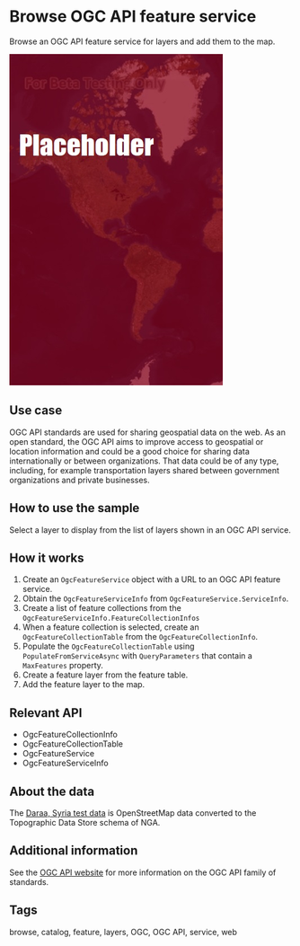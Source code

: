 # Browse OGC API feature service

Browse an OGC API feature service for layers and add them to the map.

![Image of browse OGC API feature service](BrowseOAFeatureService.jpg)

## Use case

OGC API standards are used for sharing geospatial data on the web. As an open standard, the OGC API aims to improve access to geospatial or location information and could be a good choice for sharing data internationally or between organizations. That data could be of any type, including, for example transportation layers shared between government organizations and private businesses.

## How to use the sample

Select a layer to display from the list of layers shown in an OGC API service.

## How it works

1. Create an `OgcFeatureService` object with a URL to an OGC API feature service.
2. Obtain the `OgcFeatureServiceInfo` from `OgcFeatureService.ServiceInfo`.
3. Create a list of feature collections from the `OgcFeatureServiceInfo.FeatureCollectionInfos`
4. When a feature collection is selected, create an `OgcFeatureCollectionTable` from the `OgcFeatureCollectionInfo`.
5. Populate the `OgcFeatureCollectionTable` using `PopulateFromServiceAsync` with `QueryParameters` that contain a `MaxFeatures` property.
6. Create a feature layer from the feature table.
7. Add the feature layer to the map.

## Relevant API

* OgcFeatureCollectionInfo
* OgcFeatureCollectionTable
* OgcFeatureService
* OgcFeatureServiceInfo

## About the data

The [Daraa, Syria test data](https://demo.ldproxy.net/daraa) is OpenStreetMap data converted to the Topographic Data Store schema of NGA.

## Additional information

See the [OGC API website](https://ogcapi.ogc.org/) for more information on the OGC API family of standards.

## Tags

browse, catalog, feature, layers, OGC, OGC API, service, web
